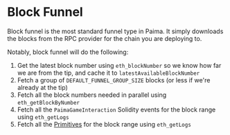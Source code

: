 # Block Funnel

Block funnel is the most standard funnel type in Paima. It simply downloads the blocks from the RPC provider for the chain you are deploying to.

Notably, block funnel will do the following:
1. Get the latest block number using `eth_blockNumber` so we know how far we are from the tip, and cache it to `latestAvailableBlockNumber`
1. Fetch a group of `DEFAULT_FUNNEL_GROUP_SIZE` blocks (or less if we're already at the tip)
1. Fetch all the block numbers needed in parallel using `eth_getBlockByNumber`
1. Fetch all the `PaimaGameInteraction` Solidity events for the block range using `eth_getLogs`
1. Fetch all the [Primitives](../10-primitive-catalogue/1-introduction.md) for the block range using `eth_getLogs`
